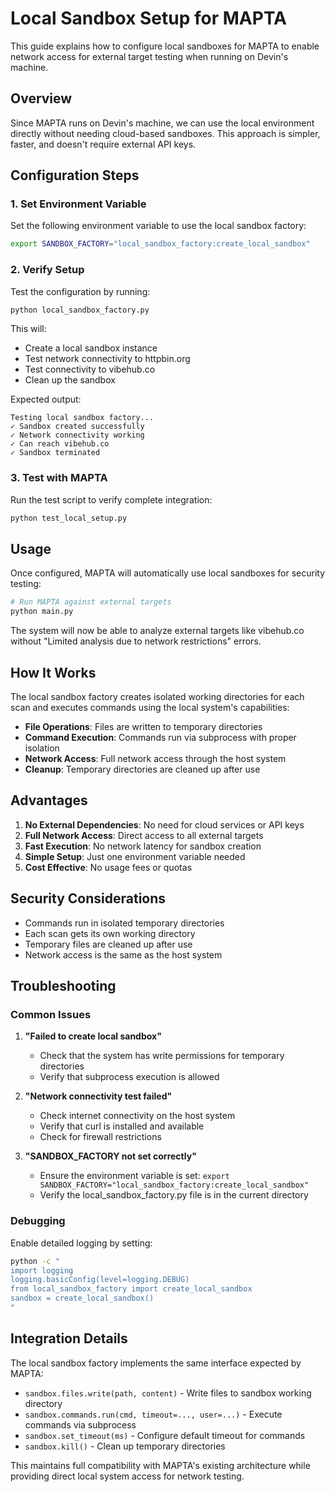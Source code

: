 # Local Sandbox Setup for MAPTA

This guide explains how to configure local sandboxes for MAPTA to enable network access for external target testing when running on Devin's machine.

## Overview

Since MAPTA runs on Devin's machine, we can use the local environment directly without needing cloud-based sandboxes. This approach is simpler, faster, and doesn't require external API keys.

## Configuration Steps

### 1. Set Environment Variable

Set the following environment variable to use the local sandbox factory:

```bash
export SANDBOX_FACTORY="local_sandbox_factory:create_local_sandbox"
```

### 2. Verify Setup

Test the configuration by running:

```bash
python local_sandbox_factory.py
```

This will:
- Create a local sandbox instance
- Test network connectivity to httpbin.org
- Test connectivity to vibehub.co
- Clean up the sandbox

Expected output:
```
Testing local sandbox factory...
✓ Sandbox created successfully
✓ Network connectivity working
✓ Can reach vibehub.co
✓ Sandbox terminated
```

### 3. Test with MAPTA

Run the test script to verify complete integration:

```bash
python test_local_setup.py
```

## Usage

Once configured, MAPTA will automatically use local sandboxes for security testing:

```bash
# Run MAPTA against external targets
python main.py
```

The system will now be able to analyze external targets like vibehub.co without "Limited analysis due to network restrictions" errors.

## How It Works

The local sandbox factory creates isolated working directories for each scan and executes commands using the local system's capabilities:

- **File Operations**: Files are written to temporary directories
- **Command Execution**: Commands run via subprocess with proper isolation
- **Network Access**: Full network access through the host system
- **Cleanup**: Temporary directories are cleaned up after use

## Advantages

1. **No External Dependencies**: No need for cloud services or API keys
2. **Full Network Access**: Direct access to all external targets
3. **Fast Execution**: No network latency for sandbox creation
4. **Simple Setup**: Just one environment variable needed
5. **Cost Effective**: No usage fees or quotas

## Security Considerations

- Commands run in isolated temporary directories
- Each scan gets its own working directory
- Temporary files are cleaned up after use
- Network access is the same as the host system

## Troubleshooting

### Common Issues

1. **"Failed to create local sandbox"**
   - Check that the system has write permissions for temporary directories
   - Verify that subprocess execution is allowed

2. **"Network connectivity test failed"**
   - Check internet connectivity on the host system
   - Verify that curl is installed and available
   - Check for firewall restrictions

3. **"SANDBOX_FACTORY not set correctly"**
   - Ensure the environment variable is set: `export SANDBOX_FACTORY="local_sandbox_factory:create_local_sandbox"`
   - Verify the local_sandbox_factory.py file is in the current directory

### Debugging

Enable detailed logging by setting:

```bash
python -c "
import logging
logging.basicConfig(level=logging.DEBUG)
from local_sandbox_factory import create_local_sandbox
sandbox = create_local_sandbox()
"
```

## Integration Details

The local sandbox factory implements the same interface expected by MAPTA:

- `sandbox.files.write(path, content)` - Write files to sandbox working directory
- `sandbox.commands.run(cmd, timeout=..., user=...)` - Execute commands via subprocess
- `sandbox.set_timeout(ms)` - Configure default timeout for commands
- `sandbox.kill()` - Clean up temporary directories

This maintains full compatibility with MAPTA's existing architecture while providing direct local system access for network testing.
